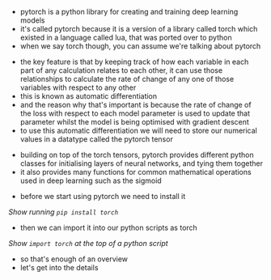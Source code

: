 - pytorch is a python library for creating and training deep learning models
- it's called pytorch because it is a version of a library called torch which existed in a language called lua, that was ported over to python
- when we say torch though, you can assume we're talking about pytorch
<!-- KEY FEATURE -->
- the key feature is that by keeping track of how each variable in each part of any calculation relates to each other, it can use those relationships to calculate the rate of change of any one of those variables with respect to any other
- this is known as automatic differentiation
- and the reason why that's important is because the rate of change of the loss with respect to each model parameter is used to update that parameter whilst the model is being optimised with gradient descent
- to use this automatic differentiation we will need to store our numerical values in a datatype called the pytorch tensor
<!-- OTHER FEATURES -->
- building on top of the torch tensors, pytorch provides different python classes for initialising layers of neural networks, and tying them together
- it also provides many functions for common mathematical operations used in deep learning such as the sigmoid

<!-- INSTALLING -->

- before we start using pytorch we need to install it

_Show running `pip install torch`_

- then we can import it into our python scripts as torch

_Show `import torch` at the top of a python script_

<!-- OUTRO -->

- so that's enough of an overview
- let's get into the details
